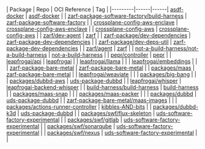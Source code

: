 | Package | Repo | OCI Reference | Tag |
|---------|------|------|
[asdf-docker](https://github.com/orgs/defenseunicorns/packages/container/package/asdf-docker) | [asdf-docker](https://github.com/defenseunicorns/asdf-docker) |  |
[zarf-package-software-factory/build-harness](https://github.com/orgs/defenseunicorns/packages/container/package/zarf-package-software-factory%2Fbuild-harness) | [zarf-package-software-factory](https://github.com/defenseunicorns/zarf-package-software-factory) |  |
[crossplane-config-aws-enclave](https://github.com/orgs/defenseunicorns/packages/container/package/crossplane-config-aws-enclave) | [crossplane-config-aws-enclave](https://github.com/defenseunicorns/crossplane-config-aws-enclave) |  |
[crossplane-config-aws](https://github.com/orgs/defenseunicorns/packages/container/package/crossplane-config-aws) | [crossplane-config-aws](https://github.com/defenseunicorns/crossplane-config-aws) |  |
[zarf/dev-agent](https://github.com/orgs/defenseunicorns/packages/container/package/zarf%2Fdev-agent) | [zarf](https://github.com/defenseunicorns/zarf) |  |
[zarf-package/dev-dependencies](https://github.com/orgs/defenseunicorns/packages/container/package/zarf-package%2Fdev-dependencies) | [zarf-package-dev-dependencies](https://github.com/defenseunicorns/zarf-package-dev-dependencies) |  |
[zarf-package/dev-deps-util](https://github.com/orgs/defenseunicorns/packages/container/package/zarf-package%2Fdev-deps-util) | [zarf-package-dev-dependencies](https://github.com/defenseunicorns/zarf-package-dev-dependencies) |  |
[zarf/agent](https://github.com/orgs/defenseunicorns/packages/container/package/zarf%2Fagent) | [zarf](https://github.com/defenseunicorns/zarf) |  |
[not-a-build-harness/not-a-build-harness](https://github.com/orgs/defenseunicorns/packages/container/package/not-a-build-harness%2Fnot-a-build-harness) | [not-a-build-harness](https://github.com/defenseunicorns/not-a-build-harness) |  |
[pepr/controller](https://github.com/orgs/defenseunicorns/packages/container/package/pepr%2Fcontroller) | [pepr](https://github.com/defenseunicorns/pepr) |  |
[leapfrogai/api](https://github.com/orgs/defenseunicorns/packages/container/package/leapfrogai%2Fapi) | [leapfrogai](https://github.com/defenseunicorns/leapfrogai) |  |
[leapfrogai/llama](https://github.com/orgs/defenseunicorns/packages/container/package/leapfrogai%2Fllama) | []() |  |
[leapfrogai/embeddings](https://github.com/orgs/defenseunicorns/packages/container/package/leapfrogai%2Fembeddings) | []() |  |
[zarf-package-bare-metal](https://github.com/orgs/defenseunicorns/packages/container/package/zarf-package-bare-metal) | [zarf-package-bare-metal](https://github.com/defenseunicorns/zarf-package-bare-metal) |  |
[packages/maas](https://github.com/orgs/defenseunicorns/packages/container/package/packages%2Fmaas) | [zarf-package-bare-metal](https://github.com/defenseunicorns/zarf-package-bare-metal) |  |
[leapfrogai/weaviate](https://github.com/orgs/defenseunicorns/packages/container/package/leapfrogai%2Fweaviate) | []() |  |
[packages/big-bang](https://github.com/orgs/defenseunicorns/packages/container/package/packages%2Fbig-bang) | []() |  |
[packages/dubbd-aws](https://github.com/orgs/defenseunicorns/packages/container/package/packages%2Fdubbd-aws) | [uds-package-dubbd](https://github.com/defenseunicorns/uds-package-dubbd) |  |
[leapfrogai/whisper](https://github.com/orgs/defenseunicorns/packages/container/package/leapfrogai%2Fwhisper) | [leapfrogai-backend-whisper](https://github.com/defenseunicorns/leapfrogai-backend-whisper) |  |
[build-harness/build-harness](https://github.com/orgs/defenseunicorns/packages/container/package/build-harness%2Fbuild-harness) | [build-harness](https://github.com/defenseunicorns/build-harness) |  |
[packages/maas-snap](https://github.com/orgs/defenseunicorns/packages/container/package/packages%2Fmaas-snap) | []() |  |
[packages/maas-packer](https://github.com/orgs/defenseunicorns/packages/container/package/packages%2Fmaas-packer) | []() |  |
[packages/dubbd](https://github.com/orgs/defenseunicorns/packages/container/package/packages%2Fdubbd) | [uds-package-dubbd](https://github.com/defenseunicorns/uds-package-dubbd) |  |
[zarf-package-bare-metal/maas-images](https://github.com/orgs/defenseunicorns/packages/container/package/zarf-package-bare-metal%2Fmaas-images) | []() |  |
[packages/actions-runner-controller](https://github.com/orgs/defenseunicorns/packages/container/package/packages%2Factions-runner-controller) | [kibbles-AND-bits](https://github.com/defenseunicorns/kibbles-AND-bits) |  |
[packages/dubbd-k3d](https://github.com/orgs/defenseunicorns/packages/container/package/packages%2Fdubbd-k3d) | [uds-package-dubbd](https://github.com/defenseunicorns/uds-package-dubbd) |  |
[packages/swf/flux-skeleton](https://github.com/orgs/defenseunicorns/packages/container/package/packages%2Fswf%2Fflux-skeleton) | [uds-software-factory-experimental](https://github.com/defenseunicorns/uds-software-factory-experimental) |  |
[packages/swf/gitlab](https://github.com/orgs/defenseunicorns/packages/container/package/packages%2Fswf%2Fgitlab) | [uds-software-factory-experimental](https://github.com/defenseunicorns/uds-software-factory-experimental) |  |
[packages/swf/sonarqube](https://github.com/orgs/defenseunicorns/packages/container/package/packages%2Fswf%2Fsonarqube) | [uds-software-factory-experimental](https://github.com/defenseunicorns/uds-software-factory-experimental) |  |
[packages/swf/nexus](https://github.com/orgs/defenseunicorns/packages/container/package/packages%2Fswf%2Fnexus) | [uds-software-factory-experimental](https://github.com/defenseunicorns/uds-software-factory-experimental) |  |
